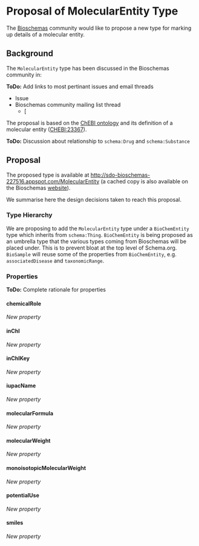 # Proposal of MolecularEntity Type

The [Bioschemas](https://bioschemas.org) community would like to propose a new type for marking up details of a molecular entity. 

## Background

The `MolecularEntity` type has been discussed in the Bioschemas community in:

**ToDo:** Add links to most pertinant issues and email threads

- Issue
- Bioschemas community mailing list thread
  - [

The proposal is based on the [ChEBI ontology](https://www.ebi.ac.uk/chebi/) and its definition of a molecular entity ([CHEBI:23367](https://www.ebi.ac.uk/chebi/searchId.do?chebiId=CHEBI%3A23367)).

**ToDo:** Discussion about relationship to `schema:Drug` and `schema:Substance`

## Proposal

The proposed type is available at http://sdo-bioschemas-227516.appspot.com/MolecularEntity (a cached copy is also available on the Bioschemas [website](https://bioschemas.org/types/MolecularEntity/)).

We summarise here the design decisions taken to reach this proposal.

### Type Hierarchy

We are proposing to add the `MolecularEntity` type under a `BioChemEntity` type which inherits from `schema:Thing`. `BioChemEntity` is being proposed as an umbrella type that the various types coming from Bioschemas will be placed under. This is to prevent bloat at the top level of Schema.org. `BioSample` will reuse some of the properties from `BioChemEntity`, e.g. `associatedDisease` and `taxonomicRange`.

### Properties

**ToDo:** Complete rationale for properties 

#### chemicalRole

*New property*



#### inChI

*New property*



#### inChIKey

*New property*



#### iupacName

*New property*



#### molecularFormula

*New property*



#### molecularWeight

*New property*



#### monoisotopicMolecularWeight

*New property*



#### potentialUse

*New property*



#### smiles

*New property*

